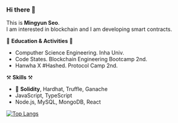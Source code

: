 ### Hi there 👋

This is <b>Mingyun Seo</b>. <br>
I am interested in blockchain and I am developing smart contracts. <br>


🏫 **Education & Activities** 🏫<br>
* Computher Science Engineering. Inha Univ.
* Code States. Blockchain Engineering Bootcamp 2nd.
* Hanwha X #Hashed. Protocol Camp 2nd.

⚒️ **Skills** ⚒️<br>
* 🔗 **Solidity**, Hardhat, Truffle, Ganache
* JavaScript, TypeScript
* Node.js, MySQL, MongoDB, React

[![Top Langs](https://github-readme-stats.vercel.app/api/top-langs/?username=Seomingyun&layout=compact)](https://github.com/Seomingyun/github-readme-stats)


<!--
**Seomingyun/Seomingyun** is a ✨ _special_ ✨ repository because its `README.md` (this file) appears on your GitHub profile.

Here are some ideas to get you started:

- 🔭 I’m currently working on ...
- 🌱 I’m currently learning ...
- 👯 I’m looking to collaborate on ...
- 🤔 I’m looking for help with ...
- 💬 Ask me about ...
- 📫 How to reach me: ...
- 😄 Pronouns: ...
- ⚡ Fun fact: ...
-->
